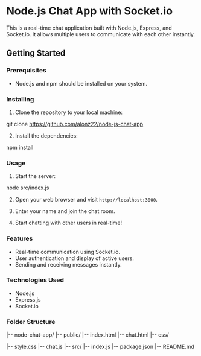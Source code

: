 # Node.js Chat App with Socket.io

This is a real-time chat application built with Node.js, Express, and Socket.io. It allows multiple users to communicate with each other instantly.

## Getting Started

### Prerequisites

- Node.js and npm should be installed on your system.

### Installing

1. Clone the repository to your local machine:
   
git clone https://github.com/alonz22/node-js-chat-app

2. Install the dependencies:

npm install


### Usage ###

1. Start the server:

node src/index.js

2. Open your web browser and visit `http://localhost:3000`.

3. Enter your name and join the chat room.

4. Start chatting with other users in real-time!

### Features

- Real-time communication using Socket.io.
- User authentication and display of active users.
- Sending and receiving messages instantly.

### Technologies Used

- Node.js
- Express.js
- Socket.io

### Folder Structure

|-- node-chat-app/
|-- public/
|-- index.html
|-- chat.html
|-- css/

|-- style.css
|-- chat.js
|-- src/
|-- index.js
|-- package.json
|-- README.md
